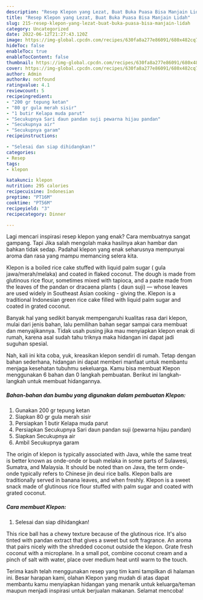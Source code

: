 ```yaml
---
description: "Resep Klepon yang Lezat, Buat Buka Puasa Bisa Manjain Lidah"
title: "Resep Klepon yang Lezat, Buat Buka Puasa Bisa Manjain Lidah"
slug: 215-resep-klepon-yang-lezat-buat-buka-puasa-bisa-manjain-lidah
category: Uncategorized
date: 2022-06-12T21:27:43.120Z
image: https://img-global.cpcdn.com/recipes/630fa8a277e86091/680x482cq70/klepon-foto-resep-utama.jpg
hideToc: false
enableToc: true
enableTocContent: false
thumbnail: https://img-global.cpcdn.com/recipes/630fa8a277e86091/680x482cq70/klepon-foto-resep-utama.jpg
cover: https://img-global.cpcdn.com/recipes/630fa8a277e86091/680x482cq70/klepon-foto-resep-utama.jpg
author: Admin
authorAv: notfound
ratingvalue: 4.1
reviewcount: 5
recipeingredient:
- "200 gr tepung ketan"
- "80 gr gula merah sisir"
- "1 butir Kelapa muda parut"
- "Secukupnya Sari daun pandan suji pewarna hijau pandan"
- "Secukupnya air"
- "Secukupnya garam"
recipeinstructions:

- "Selesai dan siap dihidangkan!"
categories:
- Resep
tags:
- klepon

katakunci: klepon 
nutrition: 295 calories
recipecuisine: Indonesian
preptime: "PT16M"
cooktime: "PT56M"
recipeyield: "3"
recipecategory: Dinner

---
```



Lagi mencari inspirasi resep klepon yang enak? Cara membuatnya sangat gampang. Tapi Jika salah mengolah maka hasilnya akan hambar dan bahkan tidak sedap. Padahal klepon yang enak seharusnya mempunyai aroma dan rasa yang mampu memancing selera kita.


Klepon is a boiled rice cake stuffed with liquid palm sugar ( gula jawa/merah/melaka) and coated in flaked coconut. The dough is made from glutinous rice flour, sometimes mixed with tapioca, and a paste made from the leaves of the pandan or dracaena plants ( daun suji) — whose leaves are used widely in Southeast Asian cooking - giving the. Klepon is a traditional Indonesian green rice cake filled with liquid palm sugar and coated in grated coconut.

Banyak hal yang sedikit banyak mempengaruhi kualitas rasa dari klepon, mulai dari jenis bahan, lalu pemilihan bahan segar sampai cara membuat dan menyajikannya. Tidak usah pusing jika mau menyiapkan klepon enak di rumah, karena asal sudah tahu triknya maka hidangan ini dapat jadi suguhan spesial.


Nah, kali ini kita coba, yuk, kreasikan klepon sendiri di rumah. Tetap dengan bahan sederhana, hidangan ini dapat memberi manfaat untuk membantu menjaga kesehatan tubuhmu sekeluarga. Kamu bisa membuat Klepon menggunakan 6 bahan dan 0 langkah pembuatan. Berikut ini langkah-langkah untuk membuat hidangannya.

<!--inarticleads1-->

##### Bahan-bahan dan bumbu yang digunakan dalam pembuatan Klepon:

1. Gunakan 200 gr tepung ketan
1. Siapkan 80 gr gula merah sisir
1. Persiapkan 1 butir Kelapa muda parut
1. Persiapkan Secukupnya Sari daun pandan suji (pewarna hijau pandan)
1. Siapkan Secukupnya air
1. Ambil Secukupnya garam


The origin of klepon is typically associated with Java, while the same treat is better known as onde-onde or buah melaka in some parts of Sulawesi, Sumatra, and Malaysia. It should be noted than on Java, the term onde-onde typically refers to Chinese jin deui rice balls. Klepon balls are traditionally served in banana leaves, and when freshly. Klepon is a sweet snack made of glutinous rice flour stuffed with palm sugar and coated with grated coconut. 

<!--inarticleads2-->

##### Cara membuat Klepon:


1. Selesai dan siap dihidangkan!

This rice ball has a chewy texture because of the glutinous rice. It&#39;s also tinted with pandan extract that gives a sweet but soft fragrance. An aroma that pairs nicely with the shredded coconut outside the klepon. Grate fresh coconut with a microplane. In a small pot, combine coconut cream and a pinch of salt with water, place over medium heat until warm to the touch. 

Terima kasih telah menggunakan resep yang tim kami tampilkan di halaman ini. Besar harapan kami, olahan Klepon yang mudah di atas dapat membantu kamu menyiapkan hidangan yang menarik untuk keluarga/teman maupun menjadi inspirasi untuk berjualan makanan. Selamat mencoba!
